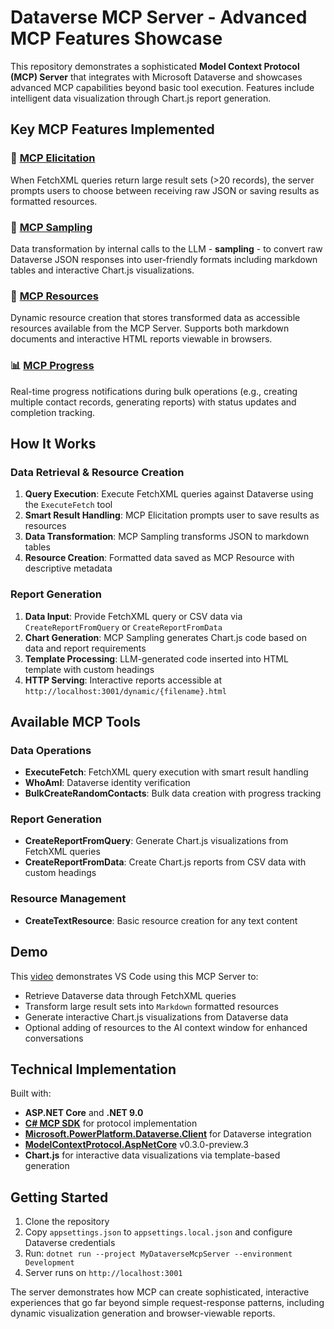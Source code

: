 # Dataverse MCP Server - Advanced MCP Features Showcase

This repository demonstrates a sophisticated **Model Context Protocol (MCP) Server** that integrates with Microsoft Dataverse and showcases advanced MCP capabilities beyond basic tool execution. Features include intelligent data visualization through Chart.js report generation.

## Key MCP Features Implemented

### 🔄 [MCP Elicitation](https://modelcontextprotocol.io/specification/draft/client/elicitation)
When FetchXML queries return large result sets (>20 records), the server prompts users to choose between receiving raw JSON or saving results as formatted resources.

### 🧠 [MCP Sampling](https://modelcontextprotocol.io/specification/draft/client/sampling)
Data transformation by internal calls to the LLM - **sampling** - to convert raw Dataverse JSON responses into user-friendly formats including markdown tables and interactive Chart.js visualizations.

### 📁 [MCP Resources](https://modelcontextprotocol.io/specification/draft/server/resources)
Dynamic resource creation that stores transformed data as accessible resources available from the MCP Server. Supports both markdown documents and interactive HTML reports viewable in browsers.

### 📊 [MCP Progress](https://modelcontextprotocol.io/specification/draft/client/progress)
Real-time progress notifications during bulk operations (e.g., creating multiple contact records, generating reports) with status updates and completion tracking.

## How It Works

### Data Retrieval & Resource Creation
1. **Query Execution**: Execute FetchXML queries against Dataverse using the `ExecuteFetch` tool
2. **Smart Result Handling**: MCP Elicitation prompts user to save results as resources
3. **Data Transformation**: MCP Sampling transforms JSON to markdown tables
4. **Resource Creation**: Formatted data saved as MCP Resource with descriptive metadata

### Report Generation
1. **Data Input**: Provide FetchXML query or CSV data via `CreateReportFromQuery` or `CreateReportFromData`
2. **Chart Generation**: MCP Sampling generates Chart.js code based on data and report requirements
3. **Template Processing**: LLM-generated code inserted into HTML template with custom headings
4. **HTTP Serving**: Interactive reports accessible at `http://localhost:3001/dynamic/{filename}.html`

## Available MCP Tools

### Data Operations
- **ExecuteFetch**: FetchXML query execution with smart result handling
- **WhoAmI**: Dataverse identity verification  
- **BulkCreateRandomContacts**: Bulk data creation with progress tracking

### Report Generation
- **CreateReportFromQuery**: Generate Chart.js visualizations from FetchXML queries
- **CreateReportFromData**: Create Chart.js reports from CSV data with custom headings

### Resource Management
- **CreateTextResource**: Basic resource creation for any text content

## Demo

This [video](https://www.youtube.com/watch?v=d1r9o559xkM) demonstrates VS Code using this MCP Server to:
- Retrieve Dataverse data through FetchXML queries
- Transform large result sets into `Markdown` formatted resources
- Generate interactive Chart.js visualizations from Dataverse data
- Optional adding of resources to the AI context window for enhanced conversations

## Technical Implementation

Built with:
- **ASP.NET Core** and **.NET 9.0**
- **[C# MCP SDK](https://github.com/modelcontextprotocol/csharp-sdk)** for protocol implementation
- **[Microsoft.PowerPlatform.Dataverse.Client](https://www.nuget.org/packages/Microsoft.PowerPlatform.Dataverse.Client/)** for Dataverse integration
- **[ModelContextProtocol.AspNetCore](https://github.com/modelcontextprotocol/csharp-sdk/tree/main/src/ModelContextProtocol.AspNetCore)** v0.3.0-preview.3
- **Chart.js** for interactive data visualizations via template-based generation

## Getting Started

1. Clone the repository
2. Copy `appsettings.json` to `appsettings.local.json` and configure Dataverse credentials
3. Run: `dotnet run --project MyDataverseMcpServer --environment Development`
4. Server runs on `http://localhost:3001`

The server demonstrates how MCP can create sophisticated, interactive experiences that go far beyond simple request-response patterns, including dynamic visualization generation and browser-viewable reports.
